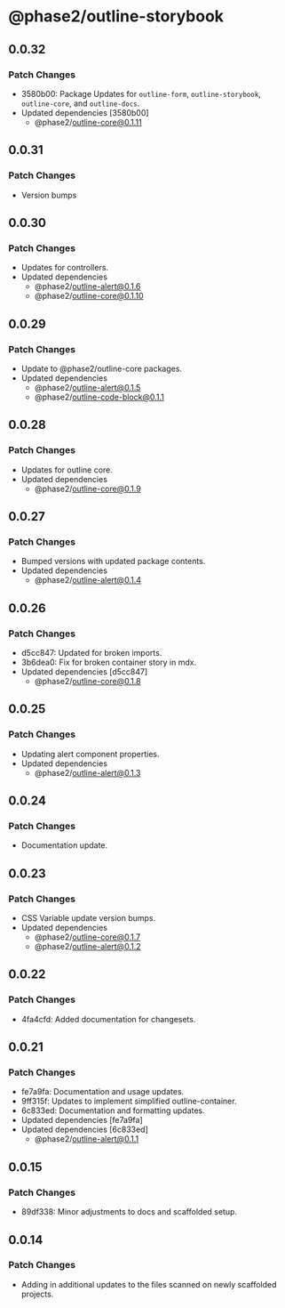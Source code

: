 # @phase2/outline-storybook

## 0.0.32

### Patch Changes

- 3580b00: Package Updates for `outline-form`, `outline-storybook`, `outline-core`, and `outline-docs`.
- Updated dependencies [3580b00]
  - @phase2/outline-core@0.1.11

## 0.0.31

### Patch Changes

- Version bumps

## 0.0.30

### Patch Changes

- Updates for controllers.
- Updated dependencies
  - @phase2/outline-alert@0.1.6
  - @phase2/outline-core@0.1.10

## 0.0.29

### Patch Changes

- Update to @phase2/outline-core packages.
- Updated dependencies
  - @phase2/outline-alert@0.1.5
  - @phase2/outline-code-block@0.1.1

## 0.0.28

### Patch Changes

- Updates for outline core.
- Updated dependencies
  - @phase2/outline-core@0.1.9

## 0.0.27

### Patch Changes

- Bumped versions with updated package contents.
- Updated dependencies
  - @phase2/outline-alert@0.1.4

## 0.0.26

### Patch Changes

- d5cc847: Updated for broken imports.
- 3b6dea0: Fix for broken container story in mdx.
- Updated dependencies [d5cc847]
  - @phase2/outline-core@0.1.8

## 0.0.25

### Patch Changes

- Updating alert component properties.
- Updated dependencies
  - @phase2/outline-alert@0.1.3

## 0.0.24

### Patch Changes

- Documentation update.

## 0.0.23

### Patch Changes

- CSS Variable update version bumps.
- Updated dependencies
  - @phase2/outline-core@0.1.7
  - @phase2/outline-alert@0.1.2

## 0.0.22

### Patch Changes

- 4fa4cfd: Added documentation for changesets.

## 0.0.21

### Patch Changes

- fe7a9fa: Documentation and usage updates.
- 9ff315f: Updates to implement simplified outline-container.
- 6c833ed: Documentation and formatting updates.
- Updated dependencies [fe7a9fa]
- Updated dependencies [6c833ed]
  - @phase2/outline-alert@0.1.1

## 0.0.15

### Patch Changes

- 89df338: Minor adjustments to docs and scaffolded setup.

## 0.0.14

### Patch Changes

- Adding in additional updates to the files scanned on newly scaffolded projects.
